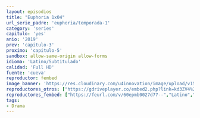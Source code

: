 ```yaml
---
layout: episodios
title: "Euphoria 1x04"
url_serie_padre: 'euphoria/temporada-1'
category: 'series'
capitulo: 'yes'
anio: '2019'
prev: 'capitulo-3'
proximo: 'capitulo-5'
sandbox: allow-same-origin allow-forms
idioma: 'Latino/Subtitulado'
calidad: 'Full HD'
fuente: 'cueva'
reproductor: fembed
image_banner: 'https://res.cloudinary.com/u4innovation/image/upload/v1564030189/euphoria-banner-min_yogqzi.jpg'
reproductores_otros: ["https://gdriveplayer.co/embed2.php?link=kd3ZV4%252BV6gwUqq3htDpD0g5h%252BfJJesSAnv50CbMM9y0Q5iSUcOqaOY%252FzFwoz7zZUW%252BFAJmo%252F%252FO3VwG8eu%252FbKBpc0KO8jYhaiuz16NVj%252BK%252FfCjsV%252FfSGw7tbS3h9QEE928G3EcVH84wj5gohjt%252B2GupxpXhp4A3mKPJ4VBhZEKL%252FPmGYj%252BmEV%252BHgC6byn65wn8dq%252FjW6wnpKhTk4gNhTteeoFxHR%252BrHUDXSq07n1i7NXQ%253D%253D","Latino","https://movcloud.net/embed/tx-RG8tLgptq","Latino","https://gounlimited.to/embed-mllcy1pzxmaq.html","Latino","https://movcloud.net/embed/kn-g-hTJqZAm","Subtitulado","https://api.cuevana3.io/stream/index.php?file=ek5lbm9xYWNrS0xYMTZLa2xNbkdvY3ZTb3BtZng4TGp6ZFpobGFMUGtPUFgzSmFhbk1XTzVkblBtS1JnbEplb21KUm5ZSlRTMGViVTBxZGdsdEhPb3RqWGEybHFsSk9zbXNLR2gzV3l3THVvd29aaVpNR21vNWlSb0tKbmhkZlUwTXlYb1hmSDFOZkpuV1JuYTVTVnFaZWNhR0p5MHREbTJNS25xNlBIbnViSjFaeVg","Subtitulado"]
reproductores_fembed: ["https://feurl.com/v/60epmb0027d77--","Latino","https://feurl.com/v/e83ddh-0n2q0rxp","Latino","https://feurl.com/v/ky-j1u3jre7e88k","Subtitulado"]
tags:
- Drama
---
```













